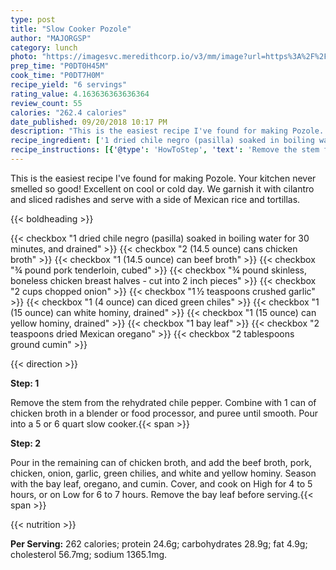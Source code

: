 ```yaml
---
type: post
title: "Slow Cooker Pozole"
author: "MAJORGSP"
category: lunch
photo: "https://imagesvc.meredithcorp.io/v3/mm/image?url=https%3A%2F%2Fimages.media-allrecipes.com%2Fuserphotos%2F4501742.jpg"
prep_time: "P0DT0H45M"
cook_time: "P0DT7H0M"
recipe_yield: "6 servings"
rating_value: 4.163636363636364
review_count: 55
calories: "262.4 calories"
date_published: 09/20/2018 10:17 PM
description: "This is the easiest recipe I've found for making Pozole. Your kitchen never smelled so good! Excellent on cool or cold day. We garnish it with cilantro and sliced radishes and serve with a side of Mexican rice and tortillas."
recipe_ingredient: ['1 dried chile negro (pasilla) soaked in boiling water for 30 minutes, and drained', '2 (14.5 ounce) cans chicken broth', '1 (14.5 ounce) can beef broth', '¾ pound pork tenderloin, cubed', '¾ pound skinless, boneless chicken breast halves - cut into 2 inch pieces', '2 cups chopped onion', '1\u2009½ teaspoons crushed garlic', '1 (4 ounce) can diced green chiles', '1 (15 ounce) can white hominy, drained', '1 (15 ounce) can yellow hominy, drained', '1 bay leaf', '2 teaspoons dried Mexican oregano', '2 tablespoons ground cumin']
recipe_instructions: [{'@type': 'HowToStep', 'text': 'Remove the stem from the rehydrated chile pepper. Combine with 1 can of chicken broth in a blender or food processor, and puree until smooth. Pour into a 5 or 6 quart slow cooker.\n'}, {'@type': 'HowToStep', 'text': 'Pour in the remaining can of chicken broth, and add the beef broth, pork, chicken, onion, garlic, green chilies, and white and yellow hominy. Season with the bay leaf, oregano, and cumin. Cover, and cook on High for 4 to 5 hours, or on Low for 6 to 7 hours. Remove the bay leaf before serving.\n'}]
---
```


This is the easiest recipe I've found for making Pozole. Your kitchen never smelled so good! Excellent on cool or cold day. We garnish it with cilantro and sliced radishes and serve with a side of Mexican rice and tortillas. 

{{< boldheading >}}

{{< checkbox "1  dried chile negro (pasilla) soaked in boiling water for 30 minutes, and drained" >}}
{{< checkbox "2 (14.5 ounce) cans chicken broth" >}}
{{< checkbox "1 (14.5 ounce) can beef broth" >}}
{{< checkbox "¾ pound pork tenderloin, cubed" >}}
{{< checkbox "¾ pound skinless, boneless chicken breast halves - cut into 2 inch pieces" >}}
{{< checkbox "2 cups chopped onion" >}}
{{< checkbox "1 ½ teaspoons crushed garlic" >}}
{{< checkbox "1 (4 ounce) can diced green chiles" >}}
{{< checkbox "1 (15 ounce) can white hominy, drained" >}}
{{< checkbox "1 (15 ounce) can yellow hominy, drained" >}}
{{< checkbox "1  bay leaf" >}}
{{< checkbox "2 teaspoons dried Mexican oregano" >}}
{{< checkbox "2 tablespoons ground cumin" >}}


{{< direction >}}

**Step: 1**

Remove the stem from the rehydrated chile pepper. Combine with 1 can of chicken broth in a blender or food processor, and puree until smooth. Pour into a 5 or 6 quart slow cooker.{{< span >}}

**Step: 2**

Pour in the remaining can of chicken broth, and add the beef broth, pork, chicken, onion, garlic, green chilies, and white and yellow hominy. Season with the bay leaf, oregano, and cumin. Cover, and cook on High for 4 to 5 hours, or on Low for 6 to 7 hours. Remove the bay leaf before serving.{{< span >}}

{{< nutrition >}}

**Per Serving:** 262 calories; protein 24.6g; carbohydrates 28.9g; fat 4.9g; cholesterol 56.7mg; sodium 1365.1mg.